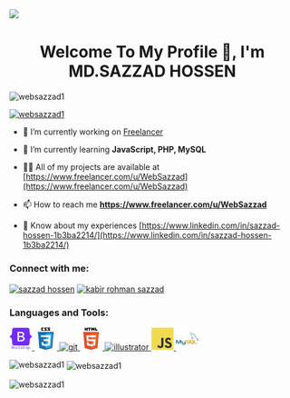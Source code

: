 <img src="https://media.licdn.com/dms/image/v2/D5616AQHTw29O3QyBMA/profile-displaybackgroundimage-shrink_350_1400/profile-displaybackgroundimage-shrink_350_1400/0/1726501366042?e=1732147200&v=beta&t=K40Fl8VsEaBUMvg_6jmlmuxtBdC810JzXE4eCFW9JMc">
<h1 align="center">Welcome To My Profile 👋, I'm MD.SAZZAD HOSSEN</h1>

<p align="left"> <img src="https://komarev.com/ghpvc/?username=websazzad1&label=Profile%20views&color=0e75b6&style=flat" alt="websazzad1" /> </p>

<p align="left"> <a href="https://github.com/ryo-ma/github-profile-trophy"><img src="https://github-profile-trophy.vercel.app/?username=websazzad1" alt="websazzad1" /></a> </p>

- 🔭 I’m currently working on [Freelancer](https://www.freelancer.com/u/WebSazzad)

- 🌱 I’m currently learning **JavaScript, PHP, MySQL**

- 👨‍💻 All of my projects are available at [https://www.freelancer.com/u/WebSazzad](https://www.freelancer.com/u/WebSazzad)

- 📫 How to reach me **https://www.freelancer.com/u/WebSazzad**

- 📄 Know about my experiences [https://www.linkedin.com/in/sazzad-hossen-1b3ba2214/](https://www.linkedin.com/in/sazzad-hossen-1b3ba2214/)

<h3 align="left">Connect with me:</h3>
<p align="left">
<a href="https://linkedin.com/in/sazzad hossen" target="blank"><img align="center" src="https://raw.githubusercontent.com/rahuldkjain/github-profile-readme-generator/master/src/images/icons/Social/linked-in-alt.svg" alt="sazzad hossen" height="30" width="40" /></a>
<a href="https://fb.com/kabir rohman sazzad" target="blank"><img align="center" src="https://raw.githubusercontent.com/rahuldkjain/github-profile-readme-generator/master/src/images/icons/Social/facebook.svg" alt="kabir rohman sazzad" height="30" width="40" /></a>
</p>

<h3 align="left">Languages and Tools:</h3>
<p align="left"> <a href="https://getbootstrap.com" target="_blank" rel="noreferrer"> <img src="https://raw.githubusercontent.com/devicons/devicon/master/icons/bootstrap/bootstrap-plain-wordmark.svg" alt="bootstrap" width="40" height="40"/> </a> <a href="https://www.w3schools.com/css/" target="_blank" rel="noreferrer"> <img src="https://raw.githubusercontent.com/devicons/devicon/master/icons/css3/css3-original-wordmark.svg" alt="css3" width="40" height="40"/> </a> <a href="https://git-scm.com/" target="_blank" rel="noreferrer"> <img src="https://www.vectorlogo.zone/logos/git-scm/git-scm-icon.svg" alt="git" width="40" height="40"/> </a> <a href="https://www.w3.org/html/" target="_blank" rel="noreferrer"> <img src="https://raw.githubusercontent.com/devicons/devicon/master/icons/html5/html5-original-wordmark.svg" alt="html5" width="40" height="40"/> </a> <a href="https://www.adobe.com/in/products/illustrator.html" target="_blank" rel="noreferrer"> <img src="https://www.vectorlogo.zone/logos/adobe_illustrator/adobe_illustrator-icon.svg" alt="illustrator" width="40" height="40"/> </a> <a href="https://developer.mozilla.org/en-US/docs/Web/JavaScript" target="_blank" rel="noreferrer"> <img src="https://raw.githubusercontent.com/devicons/devicon/master/icons/javascript/javascript-original.svg" alt="javascript" width="40" height="40"/> </a> <a href="https://www.mysql.com/" target="_blank" rel="noreferrer"> <img src="https://raw.githubusercontent.com/devicons/devicon/master/icons/mysql/mysql-original-wordmark.svg" alt="mysql" width="40" height="40"/> </a> </p>

<p><img align="left" src="https://github-readme-stats.vercel.app/api/top-langs?username=websazzad1&show_icons=true&locale=en&layout=compact" alt="websazzad1" /></p>

<p>&nbsp;<img align="center" src="https://github-readme-stats.vercel.app/api?username=websazzad1&show_icons=true&locale=en" alt="websazzad1" /></p>

<p><img align="center" src="https://github-readme-streak-stats.herokuapp.com/?user=websazzad1&" alt="websazzad1" /></p>
